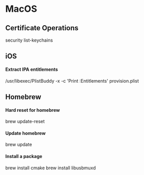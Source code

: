 # MacOS

## Certificate Operations
security list-keychains

## iOS
#### Extract IPA entitlements
/usr/libexec/PlistBuddy -x -c 'Print :Entitlements' provision.plist 

## Homebrew
#### Hard reset for homebrew
brew update-reset
#### Update homebrew
brew update
#### Install a package
brew install cmake
brew install libusbmuxd